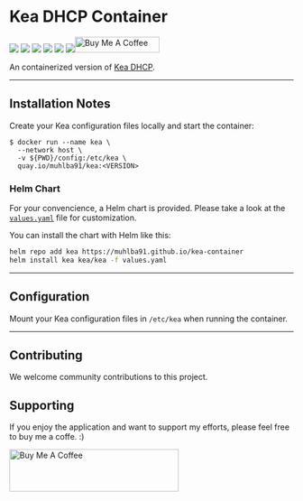 # Kea DHCP Container

[![](https://img.shields.io/github/license/muhlba91/kea-container?style=for-the-badge)](LICENSE)
[![](https://img.shields.io/github/workflow/status/muhlba91/kea-container/Container?style=for-the-badge)](https://github.com/muhlba91/kea-container/actions)
[![](https://img.shields.io/github/workflow/status/muhlba91/kea-container/Helm?style=for-the-badge)](https://github.com/muhlba91/kea-container/actions)
[![](https://img.shields.io/github/release-date/muhlba91/kea-container?style=for-the-badge)](https://github.com/muhlba91/kea-container/releases)
[![](https://quay.io/repository/muhlba91/kea/status)](https://quay.io/repository/muhlba91/kea)
[![](https://img.shields.io/endpoint?url=https://artifacthub.io/badge/repository/kea)](https://artifacthub.io/packages/search?repo=kea)<a href="https://www.buymeacoffee.com/muhlba91" target="_blank"><img src="https://cdn.buymeacoffee.com/buttons/default-orange.png" alt="Buy Me A Coffee" height="28" width="150"></a>

An containerized version of [Kea DHCP](https://www.isc.org/kea/).

---

## Installation Notes

Create your Kea configuration files locally and start the container:

```shell
$ docker run --name kea \
  --network host \
  -v ${PWD}/config:/etc/kea \
  quay.io/muhlba91/kea:<VERSION>
```

### Helm Chart

For your convencience, a Helm chart is provided. Please take a look at the [`values.yaml`](charts/kea/values.yaml) file for customization.

You can install the chart with Helm like this:

```bash
helm repo add kea https://muhlba91.github.io/kea-container
helm install kea kea/kea -f values.yaml
```

---

## Configuration

Mount your Kea configuration files in `/etc/kea` when running the container.

---

## Contributing

We welcome community contributions to this project.

## Supporting

If you enjoy the application and want to support my efforts, please feel free to buy me a coffe. :)

<a href="https://www.buymeacoffee.com/muhlba91" target="_blank"><img src="https://cdn.buymeacoffee.com/buttons/default-orange.png" alt="Buy Me A Coffee" height="75" width="300"></a>
